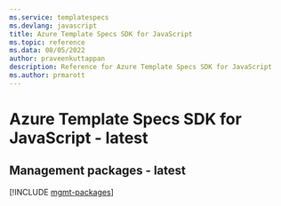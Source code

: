 ```yaml
---
ms.service: templatespecs
ms.devlang: javascript
title: Azure Template Specs SDK for JavaScript
ms.topic: reference
ms.data: 08/05/2022
author: praveenkuttappan
description: Reference for Azure Template Specs SDK for JavaScript
ms.author: prmarott
---
```

# Azure Template Specs SDK for JavaScript - latest

## Management packages - latest
[!INCLUDE [mgmt-packages](template-specs-mgmt-index.md)]
